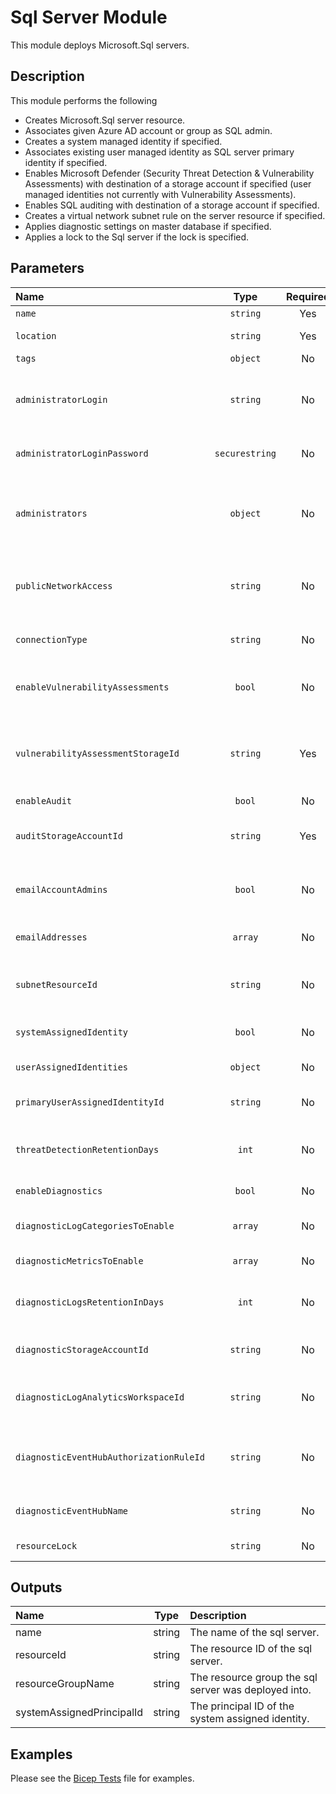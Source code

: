 # Sql Server Module

This module deploys Microsoft.Sql servers.

## Description

This module performs the following

- Creates Microsoft.Sql server resource.
- Associates given Azure AD account or group as SQL admin.
- Creates a system managed identity if specified.
- Associates existing user managed identity as SQL server primary identity if specified.
- Enables Microsoft Defender (Security Threat Detection & Vulnerability Assessments) with destination of a storage account if specified (user managed identities not currently with Vulnerability Assessments).
- Enables SQL auditing with destination of a storage account if specified.
- Creates a virtual network subnet rule on the server resource if specified.
- Applies diagnostic settings on master database if specified.
- Applies a lock to the Sql server if the lock is specified.

## Parameters

| Name                                    | Type           | Required | Description                                                                                                                                          |
| :-------------------------------------- | :------------: | :------: | :--------------------------------------------------------------------------------------------------------------------------------------------------- |
| `name`                                  | `string`       | Yes      | The resource name.                                                                                                                                   |
| `location`                              | `string`       | Yes      | The geo-location where the resource lives.                                                                                                           |
| `tags`                                  | `object`       | No       | Optional. Resource tags.                                                                                                                             |
| `administratorLogin`                    | `string`       | No       | Optional. Administrator username for the server. Once created it cannot be changed. Required if "administrators" is not provided.                    |
| `administratorLoginPassword`            | `securestring` | No       | Optional. The administrator login password. Required if "administrators" is not provided.                                                            |
| `administrators`                        | `object`       | No       | Optional. The Azure Active Directory administrator of the server. Required if "administratorLogin" and "administratorLoginPassword" is not provided. |
| `publicNetworkAccess`                   | `string`       | No       | Optional. Whether or not public endpoint access is allowed for this server. Only Disable if you wish to restrict to just private endpoints and VNET. |
| `connectionType`                        | `string`       | No       | Optional. The server connection type. Note private link requires Proxy.                                                                              |
| `enableVulnerabilityAssessments`        | `bool`         | No       | Optional. Enable Vulnerability Assessments. Not currently supported with user managed identities.                                                    |
| `vulnerabilityAssessmentStorageId`      | `string`       | Yes      | Optional. Resource ID of the Storage Account to store Vulnerability Assessments. Required when enableVulnerabilityAssessments set to "true".         |
| `enableAudit`                           | `bool`         | No       | Optional. Enable Audit logging.                                                                                                                      |
| `auditStorageAccountId`                 | `string`       | Yes      | Optional. Resource ID of the Storage Account to store Audit logs. Required when enableAudit set to "true".                                           |
| `emailAccountAdmins`                    | `bool`         | No       | Optional. Specifies that the schedule scan notification will be is sent to the subscription administrators.                                          |
| `emailAddresses`                        | `array`        | No       | Optional. Specifies an array of e-mail addresses to which the scan notification is sent.                                                             |
| `subnetResourceId`                      | `string`       | No       | Optional. Resource ID of the virtual network subnet to configure as a virtual network rule.                                                          |
| `systemAssignedIdentity`                | `bool`         | No       | Optional. Enables system assigned managed identity on the resource.                                                                                  |
| `userAssignedIdentities`                | `object`       | No       | Optional. The ID(s) to assign to the resource.                                                                                                       |
| `primaryUserAssignedIdentityId`         | `string`       | No       | Optional. The resource ID of a user assigned identity to be used by default.                                                                         |
| `threatDetectionRetentionDays`          | `int`          | No       | Optional. Specifies the number of days to keep in the Threat Detection audit logs. Zero means keep forever.                                          |
| `enableDiagnostics`                     | `bool`         | No       | Optional. Enable diagnostic logging.                                                                                                                 |
| `diagnosticLogCategoriesToEnable`       | `array`        | No       | Optional. The name of log category groups that will be streamed.                                                                                     |
| `diagnosticMetricsToEnable`             | `array`        | No       | Optional. The name of metrics that will be streamed.                                                                                                 |
| `diagnosticLogsRetentionInDays`         | `int`          | No       | Optional. Specifies the number of days that logs will be kept for; a value of 0 will retain data indefinitely.                                       |
| `diagnosticStorageAccountId`            | `string`       | No       | Optional. Storage account resource id. Only required if enableDiagnostics is set to true.                                                            |
| `diagnosticLogAnalyticsWorkspaceId`     | `string`       | No       | Optional. Log analytics workspace resource id. Only required if enableDiagnostics is set to true.                                                    |
| `diagnosticEventHubAuthorizationRuleId` | `string`       | No       | Optional. Event hub authorization rule for the Event Hubs namespace. Only required if enableDiagnostics is set to true.                              |
| `diagnosticEventHubName`                | `string`       | No       | Optional. Event hub name. Only required if enableDiagnostics is set to true.                                                                         |
| `resourceLock`                          | `string`       | No       | Optional. Specify the type of resource lock.                                                                                                         |

## Outputs

| Name                      | Type   | Description                                          |
| :------------------------ | :----: | :--------------------------------------------------- |
| name                      | string | The name of the sql server.                          |
| resourceId                | string | The resource ID of the sql server.                   |
| resourceGroupName         | string | The resource group the sql server was deployed into. |
| systemAssignedPrincipalId | string | The principal ID of the system assigned identity.    |

## Examples

Please see the [Bicep Tests](test/main.test.bicep) file for examples.